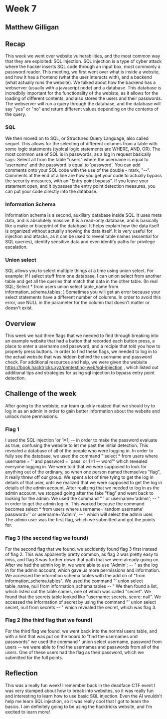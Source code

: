 
# Week 7
## Matthew Gilligan

## Recap
This week we went over website vulnerabilities, and the most common way that they are exploited: SQL Injection. SQL injection is a type of cyber attack where the hacker inserts SQL code through an input box, most commonly a password reader. 
This meeting, we first went over what is inside a website, and how it has a frontend (what the user interacts with), and a backend (what actually runs the website). We talked about how the backend has a webserver (usually with a javascript node) and a database. This database is incredbily important for the functionality of the webiste, as it allows for the loading of different contents, and also stores the users and their passwords. The webserver will run a query through the database, and the database will say "yes" or "no" and return different values depending on the contents of the query.

### SQL
We then moved on to SQL, or Structured Query Language, also called sequel. This allows for the selecting of different columns from a table with some logic statements (typical logic statements are WHERE, AND, OR). The most common use of SQL is in passwords, as a log in request basically says: Select all from the table "users" where the username is equal to 'username' and the password is equal to 'password'.
You can add comments onto your SQL code with the use of the double - mark, "--". Comments at the end of a line are how you get your code to actually bypass the security measures, with an "Entry point bypass". If you leave your statement open, and it bypasses the entry point detection measures, you can put your code directly into the database.

### Information Schema
Information schema is a second, auxillary database inside SQL. It uses meta data, and is absolutely massive. It is a read-only database, and is basically like a make or blueprint of the database. It helps explain how the data itself is organized without actually showing the data itself. It is very useful for injection and attacks, as it can be used to reveal table names (essential for SQL queries), identify sensitive data and even identify paths for privilege escalation. 

### Union select 
SQL allows you to select multiple things at a time using union select. For example: If I select stuff from one database, I can union select from another table and get all the queries that match that data in the other table. (In real SQL; Select * from users union select table_name from information_schema.tables; )
Sometimes you will get an error because your select statements have a different number of columns. In order to avoid this error, use NULL in the parameter for the column that doesn't matter or doesn't exist.

## Overview
This week we had three flags that we needed to find through breaking into an example website that had a button that recorded each button press, a place to enter a username and password, and a recipie that told you how to properly press buttons. In order to find these flags, we needed to log in to the actual website that was hidden behind the username and password check. 
For additional resources and help, we were given the webisite https://book.hacktricks.xyz/pentesting-web/sql-injection , which listed out additional tips and strategies for using sql injection to bypass entry point detection. 

## Challenge of the week
After going to the webiste, our team quickly reaized that we should try to log in as an admin in order to gain better information about the website and unlock more permissions.

### Flag 1
I used the SQL injection 'or 1=1; -- in order to make the password evaluate as true, confusing the website to let me past the initial detection. This revealed a database of all of the people who were logging in. In order to fully see the database, we used the command "'select * from users where username = '' and password = 'pass' or 1=1 -- word'" which revealed everyone logging in. We were told that we were supposed to look for anything out of the ordinary, so when one person named themselves "flag", it really threw off our group. We spent a lot of time tying to get the log in details of that user, until we realized that we were supposed to get the log in details of the admin account. After realizing that we needed to log in as the admin account, we stopped going after the fake "flag" and went back to looking for the admin. 
We used the command " ' or username='admin'; -- " in order to get the admin log in. This worked because the command becomes select * from users where username='random username' password='' or username='Admin'; -- ' which will select the admin user. The admin user was the first flag, which we submitted and got the points for. 

### Flag 3 (the second flag we found)
For the second flag that we found, we accidently found flag 3 first instead of flag 2. This was apparently pretty common, as flag 2 was pretty easy to miss, and flag 3 was further down that path that we were already going on. After we had the admin log in, we were able to use "Admin'; -- " as the log in for the admin account, which gave us more permissions and information. We accessed the informtion schema tables with the add on of "from information_schema.tables". We used the command "' union select table_name, null from information_schema.tables -- " We then found a list, which listed out the table names, one of which was called "secret". We found that the secrets table looked like "username: secrets, score: null". We accessed the information of secret by using the command "' union select secret, null from secrets -- " which revealed the secret, which was flag 3. 

### Flag 2 (the third flag that we found)
For the third flag we found, we went back into the normal users table, and with a hint that was put on the board to "find the usernames and passwords" we used the command ' union select username, password from users -- we were able to find the usernames and passwords from all of the users. One of these users had the flag as their password, which we submitted for the full points. 


## Reflection 
This was a really fun week! I remember back in the deadface CTF event I was very stumped about how to break into websites, so it was really fun and interesting to learn how to use basic SQL injection. Even the AI wouldn't help me learn SQL injection, so it was really cool that I got to learn the basics. I am definitely going to be using the hacktricks website, and I'm excited to learn more!
